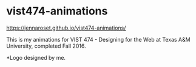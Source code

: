 # vist474-animations
https://jennaroset.github.io/vist474-animations/

This is my animations for VIST 474 - Designing for the Web at Texas A&M University, completed Fall 2016.

*Logo designed by me.

